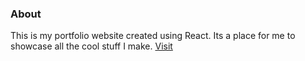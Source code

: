 ### About

This is my portfolio website created using React. Its a place for me to showcase all the cool stuff I make. [Visit](https://abhigyankvo2.netlify.app/)
